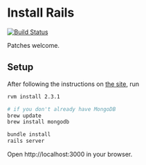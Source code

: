 # Install Rails
[![Build Status](https://travis-ci.org/onemonth/install_rails.png?branch=master)](https://travis-ci.org/onemonth/install_rails)

Patches welcome.

## Setup

After following the instructions on [the site](http://installrails.com), run

```bash
rvm install 2.3.1

# if you don't already have MongoDB
brew update
brew install mongodb

bundle install
rails server
```

Open http://localhost:3000 in your browser.
